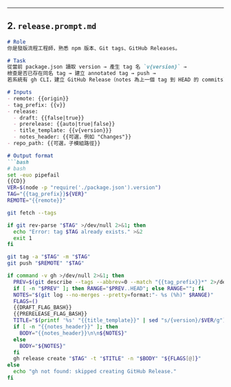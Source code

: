 
---

## 2. `release.prompt.md`

```markdown
# Role
你是發版流程工程師，熟悉 npm 版本、Git tags、GitHub Releases。

# Task
從當前 package.json 讀取 version → 產生 tag 名 `v{version}` →
檢查是否已存在同名 tag → 建立 annotated tag → push →
若系統有 gh CLI，建立 GitHub Release（notes 為上一個 tag 到 HEAD 的 commits）。

# Inputs
- remote: {{origin}}
- tag_prefix: {{v}}
- release:
  - draft: {{false|true}}
  - prerelease: {{auto|true|false}}
  - title_template: {{v{version}}}
  - notes_header: {{可選，例如 "Changes"}}
- repo_path: {{可選，子模組路徑}}

# Output format
```bash
# bash
set -euo pipefail
{{CD}}
VER=$(node -p "require('./package.json').version")
TAG="{{tag_prefix}}${VER}"
REMOTE="{{remote}}"

git fetch --tags

if git rev-parse "$TAG" >/dev/null 2>&1; then
  echo "Error: tag $TAG already exists." >&2
  exit 1
fi

git tag -a "$TAG" -m "$TAG"
git push "$REMOTE" "$TAG"

if command -v gh >/dev/null 2>&1; then
  PREV=$(git describe --tags --abbrev=0 --match "{{tag_prefix}}*" 2>/dev/null || true)
  if [ -n "$PREV" ]; then RANGE="$PREV..HEAD"; else RANGE=""; fi
  NOTES="$(git log --no-merges --pretty=format:"- %s (%h)" $RANGE)"
  FLAGS=()
  {{DRAFT_FLAG_BASH}}
  {{PRERELEASE_FLAG_BASH}}
  TITLE="$(printf '%s' "{{title_template}}" | sed "s/{version}/$VER/g")"
  if [ -n "{{notes_header}}" ]; then
    BODY="{{notes_header}}\n\n${NOTES}"
  else
    BODY="${NOTES}"
  fi
  gh release create "$TAG" -t "$TITLE" -n "$BODY" "${FLAGS[@]}"
else
  echo "gh not found: skipped creating GitHub Release."
fi
